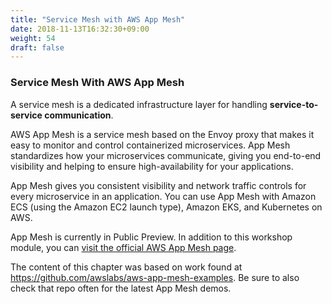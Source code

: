 ```yaml
---
title: "Service Mesh with AWS App Mesh"
date: 2018-11-13T16:32:30+09:00
weight: 54
draft: false
---
```


### Service Mesh With AWS App Mesh

A service mesh is a dedicated infrastructure layer for handling **service-to-service communication**.

AWS App Mesh is a service mesh based on the Envoy proxy that makes it easy to monitor and control containerized microservices. App Mesh standardizes how your microservices communicate, giving you end-to-end visibility and helping to ensure high-availability for your applications.

App Mesh gives you consistent visibility and network traffic controls for every microservice in an application. You can use App Mesh with Amazon ECS (using the Amazon EC2 launch type), Amazon EKS, and Kubernetes on AWS.

App Mesh is currently in Public Preview.  In addition to this workshop module, you can [visit the official AWS App Mesh page](https://aws.amazon.com/app-mesh/).

The content of this chapter was based on work found at https://github.com/awslabs/aws-app-mesh-examples.  Be sure to also check that repo often for the latest App Mesh demos.
